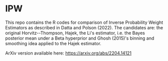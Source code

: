 # IPW

This repo contains the R codes for comparison of Inverse Probability Weight Estimators as described in Datta and Polson (2022). 
The candidates are: the original Horvitz--Thompson, Hajek, the Li's estimator, i.e. the Bayes posterior mean under a Beta hyperprior and Ghosh (2015)'s binning and smoothing idea applied to the Hajek estimator.

ArXiv version available here: https://arxiv.org/abs/2204.14121 
